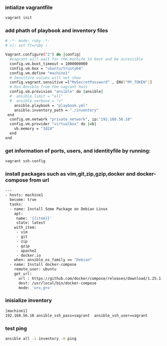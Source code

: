 ### intialize vagrantfile
```bash
vagrant init
```
### add phath of playbook and inventory files
```bash
# -*- mode: ruby -*-
# vi: set ft=ruby :

Vagrant.configure("2") do |config|
  #vagrant will wait for the machine to boot and be accessible
  config.vm.boot_timeout = 1000000000
  config.vm.box = "ubuntu/trusty64"
  config.vm.define "machine1"
  # Sensitive values will not show
  config.vagrant.sensitive =["MySecretPassword" , ENV["MY_TOKEN"]]
  # Run Ansible from the vagrant host
  config.vm.provision "ansible" do |ansible|
  #  ansible.limit = "all"
  #  ansible.verbose = "v"
    ansible.playbook = "playbook.yml"
    ansible.inventory_path = "./inventory"
 end 
  config.vm.network "private_network", ip:"192.168.56.10"
  config.vm.provider "virtualbox" do |vb|
    vb.memory = "1024"
  end
end
```
### get information of ports, users, and identityfile by running:


```bash
vagrant ssh-config
```
### install packages such as vim,git,zip,gzip,docker and docker-compose from url
```bash
---
- hosts: machine1
  become: true
  tasks:
  - name: Install Some Package on Debian Linux
    apt:
     name: '{{item}}'
     state: latest
    with_item:
     - vim
     - git
     - zip
     - gzip
     - apache2
     - docker.io
    when: ansible_os_family == "Debian"
  - name: Install docker-compose
    remote_user: ubuntu
    get_url: 
      url : https://github.com/docker/compose/releases/download/1.25.1-rc1/docker-compose-Linux-x86_64
      dest: /usr/local/bin/docker-compose
      mode: 'u+x,g+x'
```
### inisialize inventory
```bash
[machine1]
192.168.56.10 ansible_ssh_pass=vagrant  ansible_ssh_user=vagrant
```
### test ping
```bash
ansible all -i inventory -m ping
```
 
  
